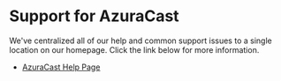 # Support for AzuraCast

We've centralized all of our help and common support issues to a single location on our homepage. Click the link below for more information.

 - [AzuraCast Help Page](https://www.azuracast.com/help/)
